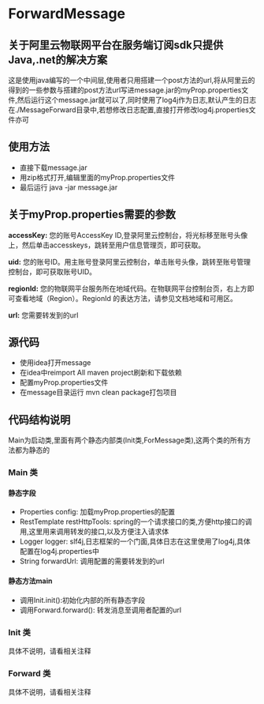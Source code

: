 # ForwardMessage
## 关于阿里云物联网平台在服务端订阅sdk只提供Java,.net的解决方案

这是使用java编写的一个中间层,使用者只用搭建一个post方法的url,将从阿里云的得到的一些参数与搭建的post方法url写进message.jar的myProp.properties文件,然后运行这个message.jar就可以了,同时使用了log4j作为日志,默认产生的日志在./MessageForward目录中,若想修改日志配置,直接打开修改log4j.properties文件亦可

## 使用方法
- 直接下载message.jar
- 用zip格式打开,编辑里面的myProp.properties文件
- 最后运行 java -jar message.jar

## 关于myProp.properties需要的参数
**accessKey:** 您的账号AccessKey ID,登录阿里云控制台，将光标移至账号头像上，然后单击accesskeys，跳转至用户信息管理页，即可获取。

**uid:** 您的账号ID。用主账号登录阿里云控制台，单击账号头像，跳转至账号管理控制台，即可获取账号UID。

**regionId:** 您的物联网平台服务所在地域代码。在物联网平台控制台页，右上方即可查看地域（Region）。RegionId 的表达方法，请参见文档地域和可用区。

**url:** 您需要转发到的url

## 源代码
- 使用idea打开message
- 在idea中reimport All maven project刷新和下载依赖
- 配置myProp.properties文件
- 在message目录运行 mvn clean package打包项目

## 代码结构说明
Main为启动类,里面有两个静态内部类(Init类,ForMessage类),这两个类的所有方法都为静态的
### Main 类
#### 静态字段
- Properties config: 加载myProp.properties的配置
- RestTemplate restHttpTools: spring的一个请求接口的类,方便http接口的调用,这里用来调用转发的接口,以及方便注入请求体
- Logger logger: slf4j,日志框架的一个门面,具体日志在这里使用了log4j,具体配置在log4j.properties中
- String forwardUrl: 调用配置的需要转发到的url
#### 静态方法main
- 调用Init.init():初始化内部的所有静态字段
- 调用Forward.forward(): 转发消息至调用者配置的url
### Init 类
具体不说明，请看相关注释
### Forward 类
具体不说明，请看相关注释

